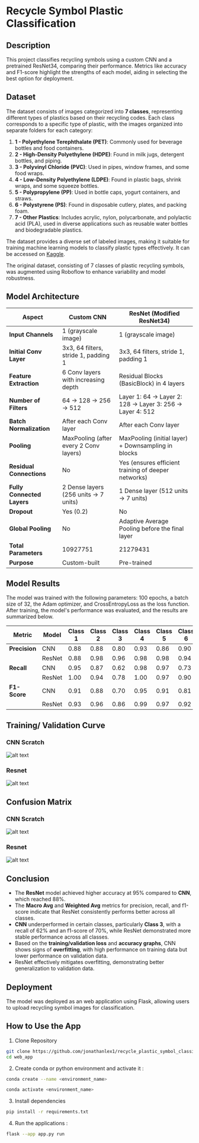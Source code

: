 # Recycle Symbol Plastic Classification 

## Description 
This project classifies recycling symbols using a custom CNN and a pretrained ResNet34, comparing their performance. Metrics like accuracy and F1-score highlight the strengths of each model, aiding in selecting the best option for deployment.
## Dataset 
The dataset consists of images categorized into **7 classes**, representing different types of plastics based on their recycling codes. Each class corresponds to a specific type of plastic, with the images organized into separate folders for each category:  

1. **1 - Polyethylene Terephthalate (PET)**: Commonly used for beverage bottles and food containers.  
2. **2 - High-Density Polyethylene (HDPE)**: Found in milk jugs, detergent bottles, and piping.  
3. **3 - Polyvinyl Chloride (PVC)**: Used in pipes, window frames, and some food wraps.  
4. **4 - Low-Density Polyethylene (LDPE)**: Found in plastic bags, shrink wraps, and some squeeze bottles.  
5. **5 - Polypropylene (PP)**: Used in bottle caps, yogurt containers, and straws.  
6. **6 - Polystyrene (PS)**: Found in disposable cutlery, plates, and packing foam.  
7. **7 - Other Plastics**: Includes acrylic, nylon, polycarbonate, and polylactic acid (PLA), used in diverse applications such as reusable water bottles and biodegradable plastics.  

The dataset provides a diverse set of labeled images, making it suitable for training machine learning models to classify plastic types effectively. It can be accessed on [Kaggle](https://www.kaggle.com/datasets/piaoya/plastic-recycling-codes).

The original dataset, consisting of 7 classes of plastic recycling symbols, was augmented using Roboflow to enhance variability and model robustness.

## Model Architecture
| **Aspect**                | **Custom CNN**                                              | **ResNet (Modified ResNet34)**                            |
|---------------------------|------------------------------------------------------------|----------------------------------------------------------|
| **Input Channels**        | 1 (grayscale image)                                        | 1 (grayscale image)                                      |
| **Initial Conv Layer**    | 3x3, 64 filters, stride 1, padding 1                       | 3x3, 64 filters, stride 1, padding 1                    |
| **Feature Extraction**    | 6 Conv layers with increasing depth                        | Residual Blocks (BasicBlock) in 4 layers                 |
| **Number of Filters**     | 64 → 128 → 256 → 512                                       | Layer 1: 64 → Layer 2: 128 → Layer 3: 256 → Layer 4: 512 |
| **Batch Normalization**   | After each Conv layer                                      | After each Conv layer                                    |
| **Pooling**               | MaxPooling (after every 2 Conv layers)                    | MaxPooling (initial layer) + Downsampling in blocks      |
| **Residual Connections**  | No                                                        | Yes (ensures efficient training of deeper networks)      |
| **Fully Connected Layers**| 2 Dense layers (256 units → 7 units)                      | 1 Dense layer (512 units → 7 units)                     |
| **Dropout**               | Yes (0.2)                                                 | No                                                      |
| **Global Pooling**        | No                                                        | Adaptive Average Pooling before the final layer          |
| **Total Parameters**      | 10927751                   | 21279431               |
| **Purpose**               | Custom-built            |  Pre-trained         |


## Model Results 
The model was trained with the following parameters: 100 epochs, a batch size of 32, the Adam optimizer, and CrossEntropyLoss as the loss function. After training, the model's performance was evaluated, and the results are summarized below.


| Metric               | Model   | Class 1 | Class 2 | Class 3 | Class 4 | Class 5 | Class 6 | Class 7 | Accuracy | Macro Avg | Weighted Avg |
|-----------------------|---------|---------|---------|---------|---------|---------|---------|---------|----------|-----------|--------------|
| **Precision**         | CNN     | 0.88    | 0.88    | 0.80    | 0.93    | 0.86    | 0.90    | 0.87    | 0.88     | 0.88      | 0.88         |
|                       | ResNet  | 0.88    | 0.98    | 0.96    | 0.98    | 0.98    | 0.94    | 0.94    | 0.95     | 0.95      | 0.95         |
| **Recall**            | CNN     | 0.95    | 0.87    | 0.62    | 0.98    | 0.97    | 0.73    | 0.87    |          | 0.86      | 0.88         |
|                       | ResNet  | 1.00    | 0.94    | 0.78    | 1.00    | 0.97    | 0.90    | 1.00    |          | 0.94      | 0.95         |
| **F1-Score**          | CNN     | 0.91    | 0.88    | 0.70    | 0.95    | 0.91    | 0.81    | 0.87    |          | 0.86      | 0.87         |
|                       | ResNet  | 0.93    | 0.96    | 0.86    | 0.99    | 0.97    | 0.92    | 0.97    |          | 0.94      | 0.95         |

## Training/ Validation Curve

### CNN Scratch 

![alt text](imgs/image.png)

### Resnet

![alt text](imgs/image-1.png)

## Confusion Matrix 

### CNN Scratch

![alt text](imgs/image-2.png)

### Resnet

![alt text](imgs/image-3.png)

## Conclusion 
- The **ResNet** model achieved higher accuracy at 95% compared to **CNN**, which reached 88%.  
- The **Macro Avg** and **Weighted Avg** metrics for precision, recall, and f1-score indicate that ResNet consistently performs better across all classes.  
- **CNN** underperformed in certain classes, particularly **Class 3**, with a recall of 62% and an f1-score of 70%, while ResNet demonstrated more stable performance across all classes.  
- Based on the **training/validation loss** and **accuracy graphs**, CNN shows signs of **overfitting**, with high performance on training data but lower performance on validation data.  
- ResNet effectively mitigates overfitting, demonstrating better generalization to validation data.  

## Deployment
The model was deployed as an web application using Flask, allowing users to upload recycling symbol images for classification.

## How to Use the App
1. Clone Repository
```bash 
git clone https://github.com/jonathanlex1/recycle_plastic_symbol_classification.git
cd web_app
```

2. Create conda or python environment and activate it  : 
```bash
conda create --name <environment_name>
```

```bash
conda activate <environment_name>
```

3. Install dependencies 
```bash
pip install -r requirements.txt
```

4. Run the applications : 
```bash
flask --app app.py run
```